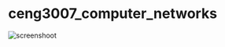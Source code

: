 # ceng3007_computer_networks

![screenshoot](https://user-images.githubusercontent.com/37961587/102725184-d6b57800-4325-11eb-8611-5790a81670d0.jpg)
